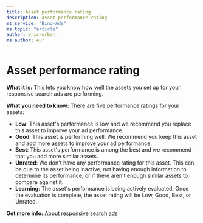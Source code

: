 ```yaml
---
title: Asset performance rating
description: Asset performance rating
ms.service: "Bing-Ads"
ms.topic: "article"
author: eric-urban
ms.author: eur
---
```


# Asset performance rating

**What it is:** This lets you know how well the assets you set up for your responsive search ads are performing.

**What you need to know:** There are five performance ratings for your assets:
- **Low**: This asset's performance is low and we recommend you replace this asset to improve your ad performance.
- **Good**: This asset is performing well. We recommend you keep this asset and add more assets to improve your ad performance.
- **Best**: This asset's performance is among the best and we recommend that you add more similar assets.
- **Unrated**: We don't have any performance rating for this asset. This can be due to the asset being inactive, not having enough information to determine its performance, or if there aren't enough similar assets to compare against it.
- **Learning**: The asset's performance is being actively evaluated. Once the evaluation is complete, the asset rating will be Low, Good, Best, or Unrated.

**Get more info:** [About responsive search ads](../hlp_BA_CONC_ResponsiveSearchAds.md)


